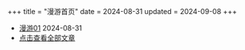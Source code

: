 +++
title = "漫游首页"
date = 2024-08-31
updated = 2024-09-08
+++

- [漫游01](/wandering/01wandering/)          2024-08-31
- [点击查看全部文章](/wandering/index-all/)
<!-- - [黑神话悟空相关](/wandering/02blackmythwukong/)
- [藤本树相关](/wandering/03tatsukifujimoto/)
- [进击的巨人相关](/wandering/04attackontitan/)
